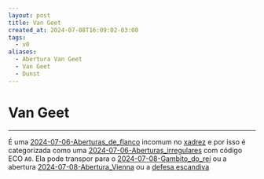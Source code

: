 ```yaml
---
layout: post
title: Van Geet
created_at: 2024-07-08T16:09:02-03:00
tags:
  - v0
aliases:
  - Abertura Van Geet
  - Van Geet
  - Dunst
---
```

# Van Geet
---

É uma [2024-07-06-Aberturas_de_flanco](_draft/2024/07/2024-07-06-Aberturas_de_flanco.md) incomum no [xadrez](api/2024/07/2024-07-06-Xadrez.md) e por isso é categorizada como uma [2024-07-06-Aberturas_irregulares](_draft/2024/07/2024-07-06-Aberturas_irregulares.md) com código ECO `A0`. Ela pode transpor para o [2024-07-08-Gambito_do_rei](_draft/2024/07/2024-07-08-Gambito_do_rei.md) ou a abertura [2024-07-08-Abertura_Vienna](_insight/2024/07/2024-07-08-Abertura_Vienna.md) ou a [defesa escandiva](_insight/2024/07/2024-07-12-Defesa_escandinava.md)